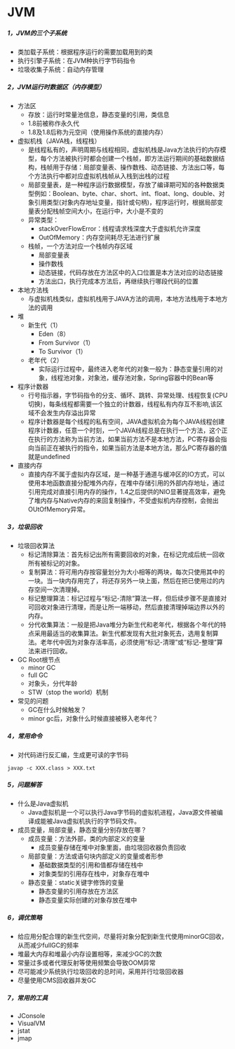 # JVM
##### 1，JVM的三个子系统
- 类加载子系统：根据程序运行的需要加载用到的类
- 执行引擎子系统：在JVM种执行字节码指令
- 垃圾收集子系统：自动内存管理
##### 2，JVM运行时数据区（内存模型）
- 方法区
  - 存放：运行时常量池信息，静态变量的引用，类信息
  - 1.8前被称作永久代
  - 1.8及1.8后称为元空间（使用操作系统的直接内存）
- 虚拟机栈（JAVA栈，线程栈）
  - 是线程私有的，声明周期与线程相同，虚拟机栈是Java方法执行的内存模型，每个方法被执行时都会创建一个栈帧，即方法运行期间的基础数据结构，栈帧用于存储：局部变量表、操作数栈、动态链接、方法出口等，每个方法执行中都对应虚拟机栈帧从入栈到出栈的过程
  - 局部变量表，是一种程序运行数据模型，存放了编译期可知的各种数据类型例如：Boolean、byte、char、short、int、float、long、double、对象引用类型(对象内存地址变量，指针或句柄)，程序运行时，根据局部变量表分配栈帧空间大小，在运行中，大小是不变的
  - 异常类型：
    - stackOverFlowError：线程请求栈深度大于虚拟机允许深度
    - OutOfMemory：内存空间耗尽无法进行扩展
  - 栈帧，一个方法对应一个栈帧内存区域
    - 局部变量表
    - 操作数栈
    - 动态链接，代码存放在方法区中的入口位置是本方法对应的动态链接
    - 方法出口，执行完成本方法后，再继续执行哪段代码的位置
- 本地方法栈
  - 与虚拟机栈类似，虚拟机栈用于JAVA方法的调用，本地方法栈用于本地方法的调用
- 堆
  - 新生代（1）
    - Eden（8）
    - From Survivor（1）
    - To Survivor（1）
  - 老年代（2）
    - 实际运行过程中，最终进入老年代的对象一般为：静态变量引用的对象，线程池对象，对象池，缓存池对象，Spring容器中的Bean等
- 程序计数器
  - 行号指示器，字节码指令的分支、循环、跳转、异常处理、线程恢复(CPU切换)，每条线程都需要一个独立的计数器，线程私有内存互不影响,该区域不会发生内存溢出异常
  - 程序计数器是每个线程的私有空间，JAVA虚拟机会为每个JAVA线程创建程序计数器，任意一个时刻，一个JAVA线程总是在执行一个方法，这个正在执行的方法称为当前方法，如果当前方法不是本地方法，PC寄存器会指向当前正在被执行的指令，如果当前方法是本地方法，那么PC寄存器的值就是undefined
- 直接内存
  - 直接内存不属于虚拟内存区域，是一种基于通道与缓冲区的IO方式，可以使用本地函数直接分配堆外内存，在堆中存储引用的外部内存地址，通过引用完成对直接引用内存的操作，1.4之后提供的NIO显著提高效率，避免了堆内存与Native内存的来回复制操作，不受虚拟机内存控制，会抛出OUtOfMemory异常。
##### 3，垃圾回收
- 垃圾回收算法
  - 标记清除算法：首先标记出所有需要回收的对象，在标记完成后统一回收所有被标记的对象。
  - 复制算法：将可用内存按容量划分为大小相等的两块，每次只使用其中的一块。当一块内存用完了，将还存另外一块上面，然后在把已使用过的内存空间一次清理掉。
  - 标记整理算法：标记过程与“标记-清除”算法一样，但后续步骤不是直接对可回收对象进行清理，而是让所一端移动，然后直接清理掉端边界以外的内存。
  - 分代收集算法：一般是把Java堆分为新生代和老年代，根据各个年代的特点采用最适当的收集算法。新生代都发现有大批对象死去，选用复制算法。老年代中因为对象存活率高，必须使用“标记-清理”或“标记-整理”算法来进行回收。
- GC Root根节点
  - minor GC
  - full GC
  - 对象头，分代年龄
  - STW（stop the world）机制
- 常见的问题
  - GC在什么时候触发？
  - minor gc后，对象什么时候直接被移入老年代？
##### 4，常用命令
- 对代码进行反汇编，生成更可读的字节码
```
javap -c XXX.class > XXX.txt
```
##### 5，问题解答
- 什么是Java虚拟机
  - Java虚拟机是一个可以执行Java字节码的虚拟机进程，Java源文件被编译成能被Java虚拟机执行的字节码文件。
- 成员变量，局部变量，静态变量分别存放在哪？
  - 成员变量：方法外部，类的内部定义的变量
    - 成员变量存储在堆中对象里面，由垃圾回收器负责回收
  - 局部变量：方法或语句块内部定义的变量或者形参
    - 基础数据类型的引用和值都存储在栈中
    - 对象类型的引用存在栈中，对象存在堆中
  - 静态变量：static关键字修饰的变量
    - 静态变量的引用存放在方法区
    - 静态变量实际创建的对象存放在堆中
##### 6，调优策略
- 给应用分配合理的新生代空间，尽量将对象分配到新生代使用minorGC回收，从而减少fullGC的频率
- 堆最大内存和堆最小内存设置相等，来减少GC的次数
- 常量过多或者代理反射等使用频繁会导致OOM异常
- 尽可能减少系统执行垃圾回收的总时间，采用并行垃圾回收器
- 尽量使用CMS回收器并发GC
##### 7，常用的工具
- JConsole
- VisualVM
- jstat
- jmap